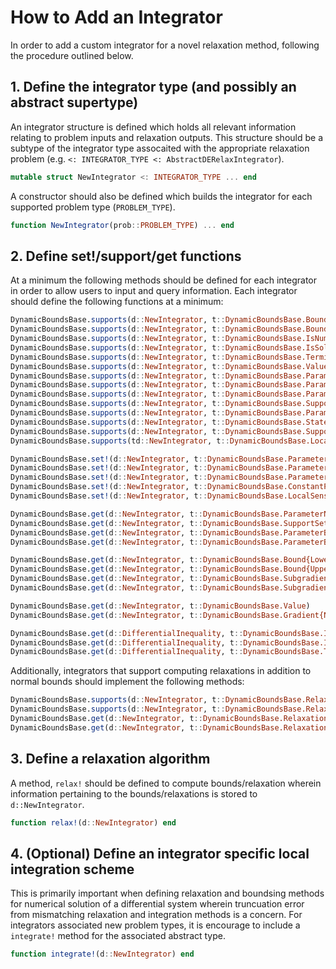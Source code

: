 # How to Add an Integrator

In order to add a custom integrator for a novel relaxation method, following the procedure outlined below. 

## 1. Define the integrator type (and possibly an abstract supertype)
An integrator structure is defined which holds all relevant information relating to problem inputs and relaxation outputs.
This structure should be a subtype of the integrator type assocaited with the appropriate relaxation problem (e.g. `<: INTEGRATOR_TYPE <: AbstractDERelaxIntegrator`).


```julia
mutable struct NewIntegrator <: INTEGRATOR_TYPE ... end
```

A constructor should also be defined which builds the integrator for each supported problem type (`PROBLEM_TYPE`). 

```julia
function NewIntegrator(prob::PROBLEM_TYPE) ... end
```

## 2. Define set!/support/get functions

At a minimum the following methods should be defined for each integrator in order to allow users to 
input and query information. Each integrator should define the following functions at a minimum:

```julia
DynamicBoundsBase.supports(d::NewIntegrator, t::DynamicBoundsBase.Bound{Lower})
DynamicBoundsBase.supports(d::NewIntegrator, t::DynamicBoundsBase.Bound{Upper})
DynamicBoundsBase.supports(d::NewIntegrator, t::DynamicBoundsBase.IsNumeric)
DynamicBoundsBase.supports(d::NewIntegrator, t::DynamicBoundsBase.IsSolutionSet)
DynamicBoundsBase.supports(d::NewIntegrator, t::DynamicBoundsBase.TerminationStatus)
DynamicBoundsBase.supports(d::NewIntegrator, t::DynamicBoundsBase.Value)
DynamicBoundsBase.supports(d::NewIntegrator, t::DynamicBoundsBase.ParameterBound{Lower})
DynamicBoundsBase.supports(d::NewIntegrator, t::DynamicBoundsBase.ParameterBound{Upper})
DynamicBoundsBase.supports(d::NewIntegrator, t::DynamicBoundsBase.ParameterValue)
DynamicBoundsBase.supports(d::NewIntegrator, t::DynamicBoundsBase.SupportSet)
DynamicBoundsBase.supports(d::NewIntegrator, t::DynamicBoundsBase.ParameterNumber)
DynamicBoundsBase.supports(d::NewIntegrator, t::DynamicBoundsBase.StateNumber)
DynamicBoundsBase.supports(d::NewIntegrator, t::DynamicBoundsBase.SupportNumber)
DynamicBoundsBase.supports(td::NewIntegrator, t::DynamicBoundsBase.LocalSensitivityOn)
```

```julia
DynamicBoundsBase.set!(d::NewIntegrator, t::DynamicBoundsBase.ParameterBound{Lower}, x)
DynamicBoundsBase.set!(d::NewIntegrator, t::DynamicBoundsBase.ParameterBound{Upper}, x)
DynamicBoundsBase.set!(d::NewIntegrator, t::DynamicBoundsBase.ParameterValue, x)
DynamicBoundsBase.set!(d::NewIntegrator, t::DynamicBoundsBase.ConstantParameterValue, x)
DynamicBoundsBase.set!(d::NewIntegrator, t::DynamicBoundsBase.LocalSensitivityOn, x)
```

```julia
DynamicBoundsBase.get(d::NewIntegrator, t::DynamicBoundsBase.ParameterNumber)
DynamicBoundsBase.get(d::NewIntegrator, t::DynamicBoundsBase.SupportSet)
DynamicBoundsBase.get(d::NewIntegrator, t::DynamicBoundsBase.ParameterBound{Lower})
DynamicBoundsBase.get(d::NewIntegrator, t::DynamicBoundsBase.ParameterBound{Upper})

DynamicBoundsBase.get(d::NewIntegrator, t::DynamicBoundsBase.Bound{Lower})
DynamicBoundsBase.get(d::NewIntegrator, t::DynamicBoundsBase.Bound{Upper})
DynamicBoundsBase.get(d::NewIntegrator, t::DynamicBoundsBase.Subgradient{Lower})
DynamicBoundsBase.get(d::NewIntegrator, t::DynamicBoundsBase.Subgradient{Upper})

DynamicBoundsBase.get(d::NewIntegrator, t::DynamicBoundsBase.Value)
DynamicBoundsBase.get(d::NewIntegrator, t::DynamicBoundsBase.Gradient{Nominal})

DynamicBoundsBase.get(d::DifferentialInequality, t::DynamicBoundsBase.IsNumeric)
DynamicBoundsBase.get(d::DifferentialInequality, t::DynamicBoundsBase.IsSolutionSet)
DynamicBoundsBase.get(d::DifferentialInequality, t::DynamicBoundsBase.TerminationStatus)
```

Additionally, integrators that support computing relaxations in addition to normal bounds should implement the following methods:

```julia
DynamicBoundsBase.supports(d::NewIntegrator, t::DynamicBoundsBase.Relaxation{Lower})
DynamicBoundsBase.supports(d::NewIntegrator, t::DynamicBoundsBase.Relaxation{Upper})
DynamicBoundsBase.get(d::NewIntegrator, t::DynamicBoundsBase.Relaxation{Lower})
DynamicBoundsBase.get(d::NewIntegrator, t::DynamicBoundsBase.Relaxation{Upper})
```

## 3. Define a relaxation algorithm

A method, `relax!` should be defined to compute bounds/relaxation wherein information pertaining to the bounds/relaxations is stored to `d::NewIntegrator`.

```julia 
function relax!(d::NewIntegrator) end
```

## 4. (Optional) Define an integrator specific local integration scheme

This is primarily important when defining relaxation and boundsing methods for 
numerical solution of a differential system wherein truncuation error from mismatching relaxation and integration methods
is a concern. For integrators associated new problem types, it is encourage to include a `integrate!` method for the associated abstract type. 

```julia 
function integrate!(d::NewIntegrator) end
```
